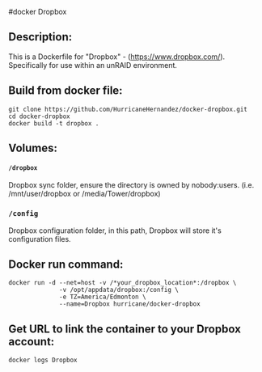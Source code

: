 #docker Dropbox	

## Description:

This is a Dockerfile for "Dropbox" - (https://www.dropbox.com/).
Specifically for use within an unRAID environment.

## Build from docker file:

```
git clone https://github.com/HurricaneHernandez/docker-dropbox.git 
cd docker-dropbox
docker build -t dropbox . 
```

## Volumes:

#### `/dropbox`

Dropbox sync folder, ensure the directory is owned by nobody:users. (i.e. /mnt/user/dropbox or /media/Tower/dropbox)

### `/config`

Dropbox configuration folder, in this path, Dropbox will store it's configuration files.

## Docker run command:

```
docker run -d --net=host -v /*your_dropbox_location*:/dropbox \
              -v /opt/appdata/dropbox:/config \
              -e TZ=America/Edmonton \
              --name=Dropbox hurricane/docker-dropbox
```

## Get URL to link the container to your Dropbox account:
```
docker logs Dropbox
```
